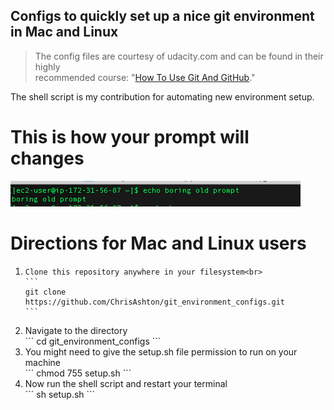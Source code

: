 ## Configs to quickly set up a nice git environment in Mac and Linux  
> The config files are courtesy of udacity.com and can be found in their highly  
recommended course: "[How To Use Git And GitHub][link_to_course]."  
>
The shell script is my contribution for automating new environment setup.

# This is how your prompt will changes
![boring old prompt](https://github.com/ChrisAshton/git_environment_configs/blob/master/boring_prompt.png)

# Directions for Mac and Linux users
<ol>
  <li>

    Clone this repository anywhere in your filesystem<br>
    ```
    git clone https://github.com/ChrisAshton/git_environment_configs.git
    ```

  </li>
  <li>Navigate to the directory<br>
    ```
    cd git_environment_configs
    ```
  </li>
  <li>You might need to give the setup.sh file permission to run on your machine<br>
    ```
    chmod 755 setup.sh
    ```
  </li>
  <li>Now run the shell script and restart your terminal<br>
    ```
    sh setup.sh
    ```
  </li>
</ol>


[link_to_course]:https://www.udacity.com/course/how-to-use-git-and-github--ud775
